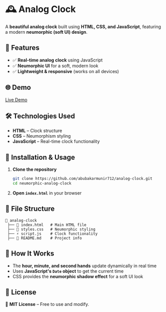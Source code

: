 # 🕰️ Analog Clock  

A **beautiful analog clock** built using **HTML, CSS, and JavaScript**, featuring a modern **neumorphic (soft UI) design**.  

## 🚀 Features  
- ✅ **Real-time analog clock** using JavaScript  
- ✅ **Neumorphic UI** for a soft, modern look  
- ✅ **Lightweight & responsive** (works on all devices)  

## 🌐 Demo  
[Live Demo](https://abubakarmunir712.github.io/analog-clock/)


## 🛠️ Technologies Used  
- **HTML** – Clock structure  
- **CSS** – Neumorphism styling  
- **JavaScript** – Real-time clock functionality  

## 📂 Installation & Usage  
1. **Clone the repository**  
   ```sh
   git clone https://github.com/abubakarmunir712/analog-clock.git
   cd neumorphic-analog-clock
   ```
2. **Open `index.html`** in your browser  

## 📁 File Structure  
```
📂 analog-clock  
 ├── 📄 index.html   # Main HTML file  
 ├── 🎨 styles.css   # Neumorphic styling  
 ├── ⚡ script.js    # Clock functionality  
 ├── 📄 README.md    # Project info  
```

## 🎯 How It Works  
- The **hour, minute, and second hands** update dynamically in real time  
- Uses **JavaScript's `Date` object** to get the current time  
- CSS provides the **neumorphic shadow effect** for a soft UI look  


## 📜 License  
📝 **MIT License** – Free to use and modify.  
